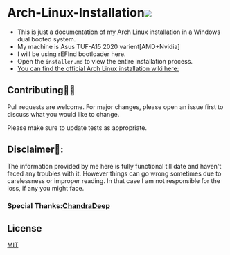 # Arch-Linux-Installation![](https://archlinux.org/static/logos/archlinux-logo-dark-90dpi.ebdee92a15b3.png)

* This is just a documentation of my Arch Linux installation in a Windows dual booted system.
* My machine is Asus TUF-A15 2020 varient[AMD+Nvidia]
* I will be using rEFInd bootloader here.
* Open the `installer.md` to view the entire installation process.
* [You can find the official Arch Linux installation wiki here:](https://wiki.archlinux.org/index.php/installation_guide)

## Contributing👨‍💻
Pull requests are welcome. For major changes, please open an issue first to discuss what you would like to change.

Please make sure to update tests as appropriate.

## Disclaimer🛑: 
The information provided by me here is fully functional till date and haven't faced any troubles with it. However things can go wrong sometimes due to carelessness or improper reading. In that case I am not responsible for the loss, if any you might face.

### Special Thanks:[ChandraDeep](https://github.com/chandradeepdey)

## License
[MIT](https://choosealicense.com/licenses/mit/)
